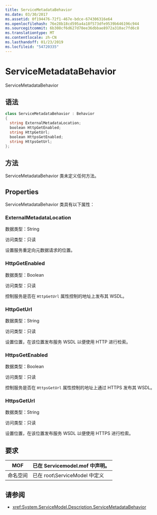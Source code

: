 ```yaml
---
title: ServiceMetadataBehavior
ms.date: 03/30/2017
ms.assetid: 0f194476-72f1-467e-bdce-674306316e64
ms.openlocfilehash: 76e28b18cd595a4a18f573dfe9539b646196c944
ms.sourcegitcommit: 6b308cf6d627d78ee36dbbae8972a310ac7fd6c8
ms.translationtype: MT
ms.contentlocale: zh-CN
ms.lasthandoff: 01/23/2019
ms.locfileid: "54720335"
---
```

# <a name="servicemetadatabehavior"></a>ServiceMetadataBehavior
ServiceMetadataBehavior  
  
## <a name="syntax"></a>语法  
  
```csharp
class ServiceMetadataBehavior : Behavior  
{  
  string ExternalMetadataLocation;  
  boolean HttpGetEnabled;  
  string HttpGetUrl;  
  boolean HttpsGetEnabled;  
  string HttpsGetUrl;  
};  
```  
  
## <a name="methods"></a>方法  
 ServiceMetadataBehavior 类未定义任何方法。  
  
## <a name="properties"></a>Properties  
 ServiceMetadataBehavior 类具有以下属性：  
  
### <a name="externalmetadatalocation"></a>ExternalMetadataLocation  
 数据类型：String  
  
 访问类型：只读  
  
 设置服务重定向元数据请求的位置。  
  
### <a name="httpgetenabled"></a>HttpGetEnabled  
 数据类型：Boolean  
  
 访问类型：只读  
  
 控制服务是否在 `HttpGetUrl` 属性控制的地址上发布其 WSDL。  
  
### <a name="httpgeturl"></a>HttpGetUrl  
 数据类型：String  
  
 访问类型：只读  
  
 设置位置，在该位置发布服务 WSDL 以便使用 HTTP 进行检索。  
  
### <a name="httpsgetenabled"></a>HttpsGetEnabled  
 数据类型：Boolean  
  
 访问类型：只读  
  
 控制服务是否在 `HttpsGetUrl` 属性控制的地址上通过 HTTPS 发布其 WSDL。  
  
### <a name="httpsgeturl"></a>HttpsGetUrl  
 数据类型：String  
  
 访问类型：只读  
  
 设置位置，在该位置发布服务 WSDL 以便使用 HTTPS 进行检索。  
  
## <a name="requirements"></a>要求  
  
|MOF|已在 Servicemodel.mof 中声明。|  
|---------|-----------------------------------|  
|命名空间|已在 root\ServiceModel 中定义|  
  
## <a name="see-also"></a>请参阅
- <xref:System.ServiceModel.Description.ServiceMetadataBehavior>
